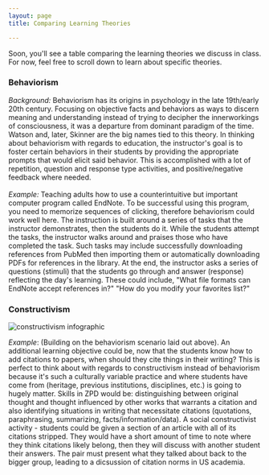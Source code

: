 ```yaml
---
layout: page
title: Comparing Learning Theories

---
```


Soon, you'll see a table comparing the learning theories we discuss in class. For now, feel free to scroll down to learn about specific theories. 

### <a name="behaviorism"></a>Behaviorism
*Background:* Behaviorism has its origins in psychology in the late 19th/early 20th century. Focusing on objective facts and behaviors as ways to discern meaning and understanding instead of trying to decipher the innerworkings of consciousness, it was a departure from dominant paradigm of the time. Watson and, later, Skinner are the big names tied to this theory. In thinking about behaviorism with regards to education, the instructor's goal is to foster certain behaviors in their students by providing the appropriate prompts that would elicit said behavior. This is accomplished with a lot of repetition, question and response type activities, and positive/negative feedback where needed. <BR><BR>
*Example:* Teaching adults how to use a counterintuitive but important computer program called EndNote. To be successful using this program, you need to memorize sequences of clicking, therefore behaviorism could work well here. The instruction is built around a series of tasks that the instructor demonstrates, then the students do it. While the students attempt the tasks, the instructor walks around and praises those who have completed the task. Such tasks may include successfully downloading references from PubMed then importing them or automatically downloading PDFs for references in the library. At the end, the instructor asks a series of questions (stimuli) that the students go through and answer (response) reflecting the day's learning. These could include, "What file formats can EndNote accept references in?" "How do you modify your favorites list?"

### <a name="constructivism">Constructivism
![constructivism infographic](https://caitlinmeyer.github.io/idt-porfolio/100x/docs/constructivism-infographic.png "Constructivism Infographic")

*Example*: (Building on the behaviorism scenario laid out above). An additional learning objective could be, now that the students know how to add citations to papers, when should they cite things in their writing? This is perfect to think about with regards to constructivism instead of behaviorism because it's such a culturally variable practice and where students have come from (heritage, previous institutions, disciplines, etc.) is going to hugely matter. Skills in ZPD would be: distinguishing between original thought and thought influenced by other works that warrants a citation and also identifying situations in writing that necessitate citations (quotations, paraphrasing, summarizing, facts/information/data). A social constructivist activity - students could be given a section of an article with all of its citations stripped. They would have a short amount of time to note where they think citations likely belong, then they will discuss with another student their answers. The pair must present what they talked about back to the bigger group, leading to a dicsussion of citation norms in US academia.

